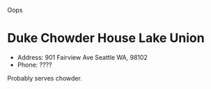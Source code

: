 Oops

# Duke Chowder House Lake Union

* Address: 901 Fairview Ave Seattle WA, 98102
* Phone: ????

Probably serves chowder.
